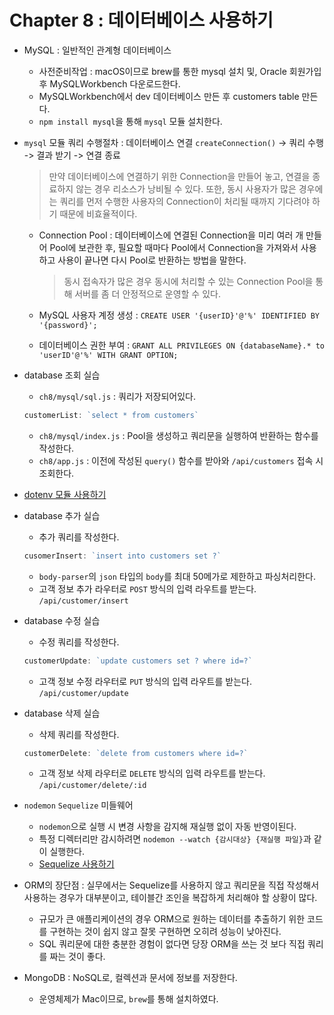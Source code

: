 # Chapter 8 : 데이터베이스 사용하기

* MySQL : 일반적인 관계형 데이터베이스
    * 사전준비작업 : macOS이므로 brew를 통한 mysql 설치 및, Oracle 회원가입 후 MySQLWorkbench 다운로드한다.
    * MySQLWorkbench에서 dev 데이터베이스 만든 후 customers table 만든다.
    * `npm install mysql`을 통해 `mysql` 모듈 설치한다.

* `mysql` 모듈 쿼리 수행절차 : 데이터베이스 연결 `createConnection()` -> 쿼리 수행 -> 결과 받기 -> 연결 종료
    > 만약 데이터베이스에 연결하기 위한 Connection을 만들어 놓고, 연결을 종료하지 않는 경우 리소스가 낭비될 수 있다. 또한, 동시 사용자가 많은 경우에는 쿼리를 먼저 수행한 사용자의 Connection이 처리될 때까지 기다려야 하기 때문에 비효율적이다.
    * Connection Pool : 데이터베이스에 연결된 Connection을 미리 여러 개 만들어 Pool에 보관한 후, 필요할 때마다 Pool에서 Connection을 가져와서 사용하고 사용이 끝나면 다시 Pool로 반환하는 방법을 말한다.
        > 동시 접속자가 많은 경우 동시에 처리할 수 있는 Connection Pool을 통해 서버를 좀 더 안정적으로 운영할 수 있다.
    
    * MySQL 사용자 계정 생성 : `CREATE USER '{userID}'@'%' IDENTIFIED BY '{password}';`
    * 데이터베이스 권한 부여 : `GRANT ALL PRIVILEGES ON {databaseName}.* to 'userID'@'%' WITH GRANT OPTION;`

* database 조회 실습
    * `ch8/mysql/sql.js` : 쿼리가 저장되어있다.
    ```js
    customerList: `select * from customers`
    ```
    * `ch8/mysql/index.js` : Pool을 생성하고 쿼리문을 실행하여 반환하는 함수를 작성한다.
    * `ch8/app.js` : 이전에 작성된 `query()` 함수를 받아와 `/api/customers` 접속 시 조회한다.

* [dotenv 모듈 사용하기](../gitreadme/middleware/dotenv.md)

* database 추가 실습
    * 추가 쿼리를 작성한다.
    ```js
    cusomerInsert: `insert into customers set ?`
    ```
    * `body-parser`의 `json` 타입의 `body`를 최대 50메가로 제한하고 파싱처리한다.
    * 고객 정보 추가 라우터로 `POST` 방식의 입력 라우트를 받는다. `/api/customer/insert`

* database 수정 실습
    * 수정 쿼리를 작성한다.
    ```js
    customerUpdate: `update customers set ? where id=?`
    ```
    * 고객 정보 수정 라우터로 `PUT` 방식의 입력 라우트를 받는다. `/api/customer/update`

* database 삭제 실습
    * 삭제 쿼리를 작성한다.
    ```js
    customerDelete: `delete from customers where id=?`
    ```
    * 고객 정보 삭제 라우터로 `DELETE` 방식의 입력 라우트를 받는다. `/api/customer/delete/:id`

* `nodemon` `Sequelize` 미들웨어
    * `nodemon`으로 실행 시 변경 사항을 감지해 재실행 없이 자동 반영이된다.
    * 특정 디렉터리만 감시하려면 `nodemon --watch {감시대상} {재실행 파일}`과 같이 실행한다.
    * [Sequelize 사용하기](../gitreadme/middleware/sequelize.md)

* ORM의 장단점 : 실무에서는 Sequelize를 사용하지 않고 쿼리문을 직접 작성해서 사용하는 경우가 대부분이고, 테이블간 조인을 복잡하게 처리해야 할 상황이 많다.
    * 규모가 큰 애플리케이션의 경우 ORM으로 원하는 데이터를 추출하기 위한 코드를 구현하는 것이 쉽지 않고 잘못 구현하면 오히려 성능이 낮아진다.
    * SQL 쿼리문에 대한 충분한 경험이 없다면 당장 ORM을 쓰는 것 보다 직접 쿼리를 짜는 것이 좋다.

* MongoDB : NoSQL로, 컬렉션과 문서에 정보를 저장한다.
    * 운영체제가 Mac이므로, `brew`를 통해 설치하였다.
